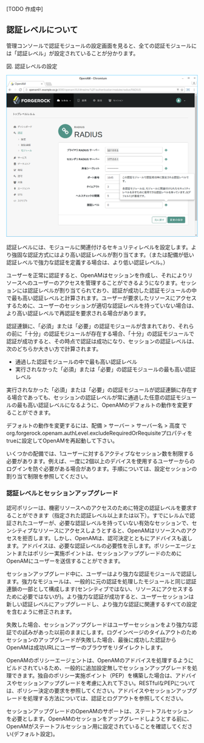 [TODO 作成中]

## 認証レベルについて

管理コンソールで認証モジュールの設定画面を見ると、全ての認証モジュールには「認証レベル」が設定されていることが分かります。

図. 認証レベルの設定

![図. 認証レベルの設定](images/authentication/authn-level.png)

認証レベルには、モジュールに関連付けるセキュリティレベルを設定します。より強固な認証方式にはより高い認証レベルが割り当てます。（または配備が低い認証レベルで強力な認証を定義する場合は、より低い認証レベル。）

ユーザーを正常に認証すると、OpenAMはセッションを作成し、それによりリソースへのユーザーのアクセスを管理することができるようになります。セッションには認証レベルが割り当てられており、認証が成功した認証モジュールの中で最も高い認証レベルと計算されます。ユーザーが要求したリソースにアクセスするために、ユーザーのセッションが適切な認証レベルを持っていない場合は、より高い認証レベルで再認証を要求される場合があります。

認証連鎖に、「必須」または「必要」の認証モジュールが含まれており、それらの前に「十分」の認証モジュールが存在する場合、「十分」の認証モジュールで認証が成功すると、その時点で認証は成功になり、セッションの認証レベルは、次のどちらか大きい方で計算されます。
- 通過した認証モジュールの中で最も高い認証レベル
- 実行されなかった「必須」または「必要」の認証モジュールの最も高い認証レベル

実行されなかった「必須」または「必要」の認証モジュールが認証連鎖に存在する場合であっても、セッションの認証レベルが常に通過した任意の認証モジュールの最も高い認証レベルになるように、OpenAMのデフォルトの動作を変更することができます。

デフォルトの動作を変更するには、配備 > サーバー > サーバー名 > 高度 でorg.forgerock.openam.authLevel.excludeRequiredOrRequisiteプロパティをtrueに設定してOpenAMを再起動して下さい。

いくつかの配備では、1ユーザーに対するアクティブなセッション数を制限する必要があります。例えば、一度に2個以上のデバイスを使用するユーザーからのログインを防ぐ必要がある場合があります。手順については、設定セッションの割り当て制限を参照してください。

### 認証レベルとセッションアップグレード

認可ポリシーは、機密リソースへのアクセスのために特定の認証レベルを要求することができます（指定された認証レベル以上または以下）。すでにレルムで認証されたユーザーが、必要な認証レベルを持っていない有効なセッションで、センシティブなリソースにアクセスしようとすると、OpenAMはリソースへのアクセスを拒否します。しかし、OpenAMは、認可決定とともにアドバイスも返します。アドバイスは、必要な認証レベルの必要性を示します。ポリシーエージェントまたはポリシー実施ポイントは、セッションアップグレードのためにOpenAMにユーザーを送信することができます。

セッションアップグレード中に、ユーザーはより強力な認証モジュールで認証します。強力なモジュールは、一般的に元の認証を処理したモジュールと同じ認証連鎖の一部として構成します(センシティブではない、リソースにアクセスするために必要ではないが)。より強力な認証が成功すると、ユーザーセッションは新しい認証レベルにアップグレードし、より強力な認証に関連するすべての設定を含むように修正されます。

失敗した場合、セッションアップグレードはユーザーセッションをより強力な認証での試みがあった以前のままにします。ログインページのタイムアウトのためセッションのアップグレードが失敗した場合、最後に成功した認証からOpenAMは成功URLにユーザーのブラウザをリダイレクトします。

OpenAMのポリシーエージェントは、OpenAMのアドバイスを処理するようにビルドされているため、一般的に追加設定無しでセッションアップグレードを処理できます。独自のポリシー実施ポイント（PEP）を構築した場合は、アドバイスやセッションアップグレードを考慮に入れて下さい。RESTfulなPEPについては、ポリシー決定の要求を参照してください。アドバイスやセッションアップグレードを処理する方法については、認証とログアウトを参照してください。

セッションアップグレードのOpenAMのサポートは、ステートフルセッションを必要とします。OpenAMのセッションをアップグレードしようとする前に、OpenAMがステートフルセッション用に設定されていることを確認してください(デフォルト設定)。
